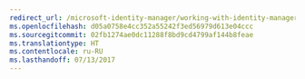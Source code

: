```yaml
---
redirect_url: /microsoft-identity-manager/working-with-identity-manager-hybrid-reporting
ms.openlocfilehash: d05a0758e4cc352a55242f3ed56979d613e04ccc
ms.sourcegitcommit: 02fb1274ae0dc11288f8bd9cd4799af144b8feae
ms.translationtype: HT
ms.contentlocale: ru-RU
ms.lasthandoff: 07/13/2017
---
```

